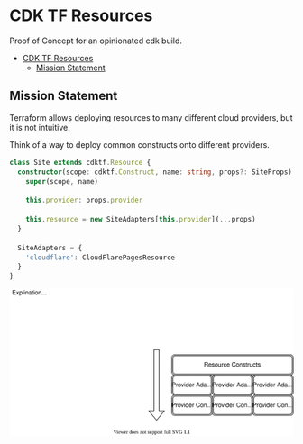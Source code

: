 # CDK TF Resources

Proof of Concept for an opinionated cdk build.

- [CDK TF Resources](#cdk-tf-resources)
  - [Mission Statement](#mission-statement)

## Mission Statement

Terraform allows deploying resources to many different cloud providers, but it is not intuitive.

Think of  a way to deploy common constructs onto different providers.

```ts
class Site extends cdktf.Resource {
  constructor(scope: cdktf.Construct, name: string, props?: SiteProps) {
    super(scope, name)

    this.provider: props.provider

    this.resource = new SiteAdapters[this.provider](...props)
  }

  SiteAdapters = {
    'cloudflare': CloudFlarePagesResource
  }
}
```

![](./architecture.drawio.svg)

